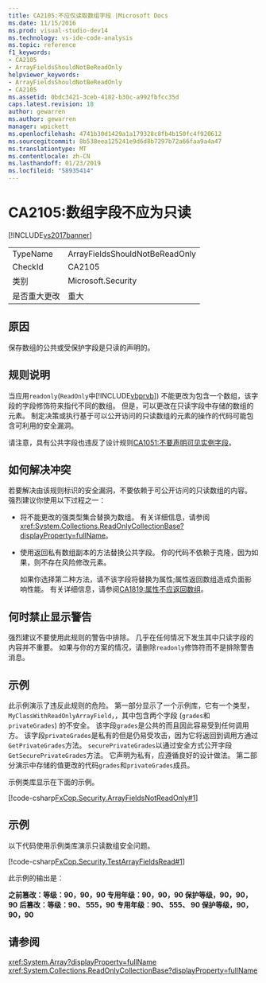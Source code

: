 ```yaml
---
title: CA2105:不应仅读取数组字段 |Microsoft Docs
ms.date: 11/15/2016
ms.prod: visual-studio-dev14
ms.technology: vs-ide-code-analysis
ms.topic: reference
f1_keywords:
- CA2105
- ArrayFieldsShouldNotBeReadOnly
helpviewer_keywords:
- ArrayFieldsShouldNotBeReadOnly
- CA2105
ms.assetid: 0bdc3421-3ceb-4182-b30c-a992fbfcc35d
caps.latest.revision: 18
author: gewarren
ms.author: gewarren
manager: wpickett
ms.openlocfilehash: 4741b30d1429a1a179328c8fb4b150fc4f920612
ms.sourcegitcommit: 8b538eea125241e9d6d8b7297b72a66faa9a4a47
ms.translationtype: MT
ms.contentlocale: zh-CN
ms.lasthandoff: 01/23/2019
ms.locfileid: "58935414"
---
```

# <a name="ca2105-array-fields-should-not-be-read-only"></a>CA2105:数组字段不应为只读
[!INCLUDE[vs2017banner](../includes/vs2017banner.md)]

|||
|-|-|
|TypeName|ArrayFieldsShouldNotBeReadOnly|
|CheckId|CA2105|
|类别|Microsoft.Security|
|是否重大更改|重大|

## <a name="cause"></a>原因
 保存数组的公共或受保护字段是只读的声明的。

## <a name="rule-description"></a>规则说明
 当应用`readonly`(`ReadOnly`中[!INCLUDE[vbprvb](../includes/vbprvb-md.md)]) 不能更改为包含一个数组，该字段的字段修饰符来指代不同的数组。 但是，可以更改在只读字段中存储的数组的元素。 制定决策或执行基于可以公开访问的只读数组的元素的操作的代码可能包含可利用的安全漏洞。

 请注意，具有公共字段也违反了设计规则[CA1051:不要声明可见实例字段](../code-quality/ca1051-do-not-declare-visible-instance-fields.md)。

## <a name="how-to-fix-violations"></a>如何解决冲突
 若要解决由该规则标识的安全漏洞，不要依赖于可公开访问的只读数组的内容。 强烈建议你使用以下过程之一：

- 将不能更改的强类型集合替换为数组。 有关详细信息，请参阅 <xref:System.Collections.ReadOnlyCollectionBase?displayProperty=fullName>。

- 使用返回私有数组副本的方法替换公共字段。 你的代码不依赖于克隆，因为如果，则不存在风险修改元素。

  如果你选择第二种方法，请不该字段将替换为属性;属性返回数组造成负面影响性能。 有关详细信息，请参阅[CA1819:属性不应返回数组](../code-quality/ca1819-properties-should-not-return-arrays.md)。

## <a name="when-to-suppress-warnings"></a>何时禁止显示警告
 强烈建议不要使用此规则的警告中排除。 几乎在任何情况下发生其中只读字段的内容并不重要。 如果与你的方案的情况，请删除`readonly`修饰符而不是排除警告消息。

## <a name="example"></a>示例
 此示例演示了违反此规则的危险。 第一部分显示了一个示例库，它有一个类型， `MyClassWithReadOnlyArrayField`，，其中包含两个字段 (`grades`和`privateGrades`) 的不安全。 该字段`grades`是公共的而且因此容易受到任何调用方。 该字段`privateGrades`是私有的但是仍易受攻击，因为它将返回到调用方通过`GetPrivateGrades`方法。 `securePrivateGrades`以通过安全方式公开字段`GetSecurePrivateGrades`方法。 它声明为私有，应遵循良好的设计做法。 第二部分演示中存储的值更改的代码`grades`和`privateGrades`成员。

 示例类库显示在下面的示例。

 [!code-csharp[FxCop.Security.ArrayFieldsNotReadOnly#1](../snippets/csharp/VS_Snippets_CodeAnalysis/FxCop.Security.ArrayFieldsNotReadOnly/cs/FxCop.Security.ArrayFieldsNotReadOnly.cs#1)]

## <a name="example"></a>示例
 以下代码使用示例类库演示只读数组安全问题。

 [!code-csharp[FxCop.Security.TestArrayFieldsRead#1](../snippets/csharp/VS_Snippets_CodeAnalysis/FxCop.Security.TestArrayFieldsRead/cs/FxCop.Security.TestArrayFieldsRead.cs#1)]

 此示例的输出是：

 **之前篡改：等级：90，90，90 专用年级：90，90，90 保护等级，90，90，90**
**后篡改：等级：90、 555，90 专用年级：90、 555、 90 保护等级，90，90，90**
## <a name="see-also"></a>请参阅
 <xref:System.Array?displayProperty=fullName> <xref:System.Collections.ReadOnlyCollectionBase?displayProperty=fullName>
